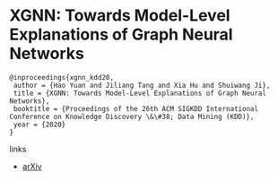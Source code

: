 # XGNN: Towards Model-Level Explanations of Graph Neural Networks

```
@inproceedings{xgnn_kdd20,
 author = {Hao Yuan and Jiliang Tang and Xia Hu and Shuiwang Ji},
 title = {XGNN: Towards Model-Level Explanations of Graph Neural Networks},
 booktitle = {Proceedings of the 26th ACM SIGKDD International Conference on Knowledge Discovery \&\#38; Data Mining (KDD)},
 year = {2020}
}
```

links
- [arXiv](https://arxiv.org/abs/2006.02587)
